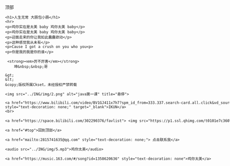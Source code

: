 <html lang="en">
<head>
    <meta charset="UTF-8">
    <title>Ckset</title>
    <style>
        div {
            width: 1080px;
            height: 1980px;
            background-image: url(https://uploadfile.bizhizu.cn/up/1e/f3/46/1ef346fb166a597de623da49296560cc.jpg);
        }
    </style>
</head>
<body>
<div>

<a id="top">顶部</a>

    <h1>人生无常 大肠包小肠</h1>
    <hr>
    <p>鸡你实在是太美 baby 鸡你太美 baby</p>
    <p>鸡你实在是太美 baby 鸡你太美 baby</p>
    <p>迎面走来的你让我如此蠢蠢欲动</p>
    <p>这种感觉我从未有</p>
    <p>Cause I got a crush on you who you<p>
    <p>你是我的我是你的谁</p>

     <strong><em>厉不厉害</em></strong>
        坤&nbsp;&nbsp;哥

    &gt;
    &lt;
    &copy;版权所属Ckset，未经授权严禁转载

    <img src="../ING/img/2.png" alt="java第一课" title="悬停">

    <a href="https://www.bilibili.com/video/BV1GJ411x7h7?spm_id_from=333.337.search-card.all.click&vd_source=2960e613ff7b5b796f803e455eb7ee7f" style="text-decoration: none;" target="_blank">IKUN</a>
    <br>

    <a href="https://space.bilibili.com/302290376/favlist"> <img src="https://p1.ssl.qhimg.com/t0101e7c3607ca73485.jpg" alt="java第一课" title="悬停"></a>

    <a href="#top">回到顶部</a>

    <a href="mailto:2815741635@qq.com" style="text-decoration: none;"> 点击联系我</a>

    <audio src="../ING/img/5.mp3">鸡你太美</audio>

    <a href="https://music.163.com/#/song?id=1358620636" style="text-decoration: none">鸡你太美</a>
</div>
</body>
</html>








